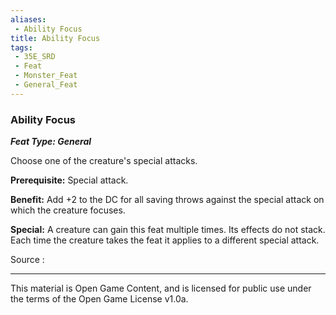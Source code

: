 ```yaml
---
aliases:
 - Ability Focus
title: Ability Focus
tags: 
 - 35E_SRD
 - Feat
 - Monster_Feat
 - General_Feat
---
```

### Ability Focus 
***Feat Type: General***

Choose one of the creature's special attacks.

**Prerequisite:** Special attack.

**Benefit:** Add +2 to the DC for all saving throws against the special
attack on which the creature focuses.

**Special:** A creature can gain this feat multiple times. Its effects
do not stack. Each time the creature takes the feat it applies to a
different special attack.


Source :



---



This material is Open Game Content, and is licensed for public use under the terms of the Open Game License v1.0a.

